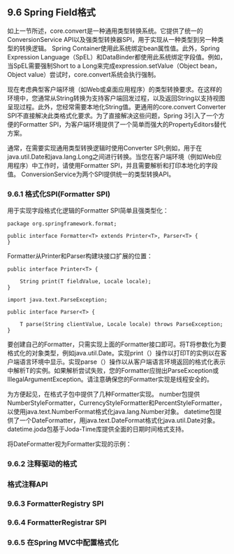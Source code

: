 ## 9.6 Spring Field格式

如上一节所述，core.convert是一种通用类型转换系统。它提供了统一的ConversionService API以及强类型转换器SPI，用于实现从一种类型到另一种类型的转换逻辑。 Spring Container使用此系统绑定bean属性值。此外，Spring Expression Language（SpEL）和DataBinder都使用此系统绑定字段值。例如，当SpEL需要强制Short to a Long来完成expression.setValue（Object bean，Object value）尝试时，core.convert系统会执行强制。

现在考虑典型客户端环境（如Web或桌面应用程序）的类型转换要求。在这样的环境中，您通常从String转换为支持客户端回发过程，以及返回String以支持视图呈现过程。此外，您经常需要本地化String值。更通用的core.convert Converter SPI不直接解决此类格式化要求。为了直接解决这些问题，Spring 3引入了一个方便的Formatter SPI，为客户端环境提供了一个简单而强大的PropertyEditors替代方案。

通常，在需要实现通用类型转换逻辑时使用Converter SPI;例如，用于在java.util.Date和java.lang.Long之间进行转换。当您在客户端环境（例如Web应用程序）中工作时，请使用Formatter SPI，并且需要解析和打印本地化的字段值。 ConversionService为两个SPI提供统一的类型转换API。

### 9.6.1 格式化SPI\(Formatter SPI\)

用于实现字段格式化逻辑的Formatter SPI简单且强类型化：

```
package org.springframework.format;

public interface Formatter<T> extends Printer<T>, Parser<T> {
}
```

Formatter从Printer和Parser构建块接口扩展的位置：

```
public interface Printer<T> {

    String print(T fieldValue, Locale locale);
}
```

```
import java.text.ParseException;

public interface Parser<T> {

    T parse(String clientValue, Locale locale) throws ParseException;
}
```

要创建自己的Formatter，只需实现上面的Formatter接口即可。将T将参数化为要格式化的对象类型，例如java.util.Date。实现print（）操作以打印T的实例以在客户端语言环境中显示。实现parse（）操作以从客户端语言环境返回的格式化表示中解析T的实例。如果解析尝试失败，您的Formatter应抛出ParseException或IllegalArgumentException。请注意确保您的Formatter实现是线程安全的。

为方便起见，在格式子包中提供了几种Formatter实现。 number包提供NumberStyleFormatter，CurrencyStyleFormatter和PercentStyleFormatter，以使用java.text.NumberFormat格式化java.lang.Number对象。 datetime包提供了一个DateFormatter，用java.text.DateFormat格式化java.util.Date对象。 datetime.joda包基于Joda-Time库提供全面的日期时间格式支持。

将DateFormatter视为Formatter实现的示例：



### 9.6.2 注释驱动的格式

### 格式注释API

### 9.6.3 FormatterRegistry SPI

### 9.6.4 FormatterRegistrar SPI

### 9.6.5 在Spring MVC中配置格式化



